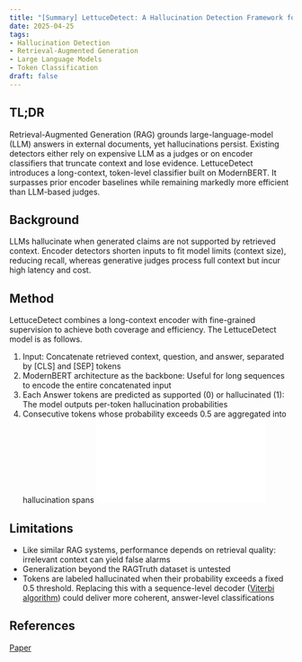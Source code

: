 ```yaml
---
title: "[Summary] LettuceDetect: A Hallucination Detection Framework for RAG Applications"
date: 2025-04-25
tags: 
- Hallucination Detection
- Retrieval-Augmented Generation
- Large Language Models
- Token Classification
draft: false 
---
```


## TL;DR  
Retrieval-Augmented Generation (RAG) grounds large-language-model (LLM) answers in external documents, yet hallucinations persist. 
Existing detectors either rely on expensive LLM as a judges or on encoder classifiers that truncate context and lose evidence. 
LettuceDetect introduces a long-context, token-level classifier built on ModernBERT. 
It surpasses prior encoder baselines while remaining markedly more efficient than LLM-based judges.

## Background  
LLMs hallucinate when generated claims are not supported by retrieved context. 
Encoder detectors shorten inputs to fit model limits (context size), reducing recall, whereas generative judges process full context but incur high latency and cost. 

## Method
LettuceDetect combines a long-context encoder with fine-grained supervision to achieve both coverage and efficiency.
The LettuceDetect model is as follows.
1. Input: Concatenate retrieved context, question, and answer, separated by [CLS] and [SEP] tokens
2. ModernBERT architecture as the backbone: Useful for long sequences to encode the entire concatenated input
3. Each Answer tokens are predicted as supported (0) or hallucinated (1): The model outputs per-token hallucination probabilities
4. Consecutive tokens whose probability exceeds 0.5 are aggregated into hallucination spans
![System architecture](/posts/20250425_lettuce_detect/summary.md)

## Limitations 
* Like similar RAG systems, performance depends on retrieval quality: irrelevant context can yield false alarms
* Generalization beyond the RAGTruth dataset is untested
* Tokens are labeled hallucinated when their probability exceeds a fixed 0.5 threshold. Replacing this with a sequence-level decoder ([Viterbi algorithm](https://en.wikipedia.org/wiki/Viterbi_algorithm)) could deliver more coherent, answer-level classifications

## References  
[Paper](https://arxiv.org/pdf/2502.17125v1)


